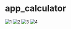 # app_calculator

![1](https://user-images.githubusercontent.com/62360515/111085801-0ee5e480-852a-11eb-8c08-9282c5ad06cd.PNG) ![2](https://user-images.githubusercontent.com/62360515/111085804-12796b80-852a-11eb-85d6-f4cc0d9af6a6.PNG)
![3](https://user-images.githubusercontent.com/62360515/111085808-14dbc580-852a-11eb-9a89-57cf93117efa.PNG) ![4](https://user-images.githubusercontent.com/62360515/111085811-16a58900-852a-11eb-96a5-0607a87c4a90.PNG)
